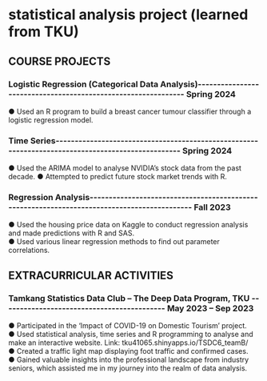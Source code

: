  # statistical analysis project (learned from TKU)
## COURSE PROJECTS
### Logistic Regression (Categorical Data Analysis)-------------------------------------------------------------- Spring 2024
●	Used an R program to build a breast cancer tumour classifier through a logistic regression model.

### Time Series-------------------------------------------------------------------------------------------------- Spring 2024
●	Used the ARIMA model to analyse NVIDIA’s stock data from the past decade.
●	Attempted to predict future stock market trends with R.

### Regression Analysis-------------------------------------------------------------------------------------------- Fall 2023
●	Used the housing price data on Kaggle to conduct regression analysis and made predictions with R and SAS.  
●	Used various linear regression methods to find out parameter correlations.

## EXTRACURRICULAR ACTIVITIES
### Tamkang Statistics Data Club – The Deep Data Program, TKU ------------------------------------------- May 2023 – Sep 2023
●	Participated in the ‘Impact of COVID-19 on Domestic Tourism’ project.  
●	Used statistical analysis, time series and R programming to analyse and make an interactive website. Link: tku41065.shinyapps.io/TSDC6_teamB/  
●	Created a traffic light map displaying foot traffic and confirmed cases.  
●	Gained valuable insights into the professional landscape from industry seniors, which assisted me in my journey into the realm of data analysis.
